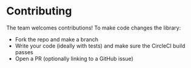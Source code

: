 # Contributing

The team welcomes contributions!  To make code changes the library:

- Fork the repo and make a branch
- Write your code (ideally with tests) and make sure the CircleCI build passes
- Open a PR (optionally linking to a GitHub issue)
